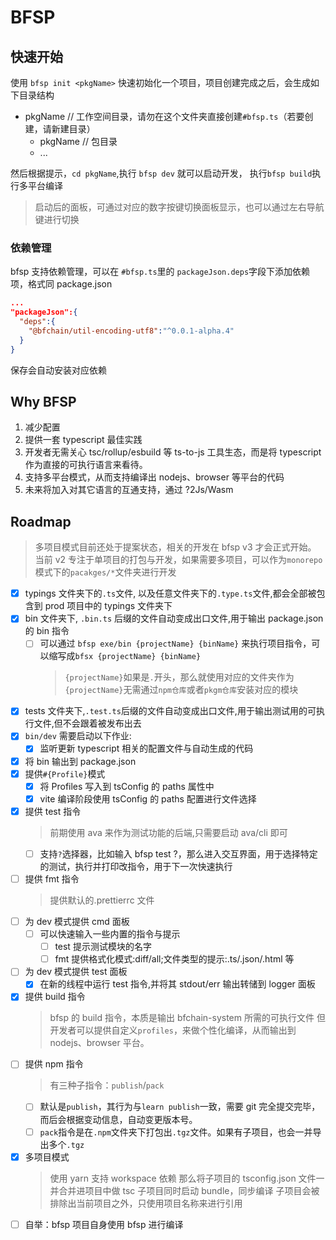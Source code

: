 # BFSP


## 快速开始

使用 `bfsp init <pkgName>` 快速初始化一个项目，项目创建完成之后，会生成如下目录结构

- pkgName // 工作空间目录，请勿在这个文件夹直接创建`#bfsp.ts`（若要创建，请新建目录）
  - pkgName // 包目录
  - ...

然后根据提示，`cd pkgName`,执行 `bfsp dev` 就可以启动开发， 执行`bfsp build`执行多平台编译

> 启动后的面板，可通过对应的数字按键切换面板显示，也可以通过左右导航键进行切换

### 依赖管理

bfsp 支持依赖管理，可以在 `#bfsp.ts`里的 `packageJson.deps`字段下添加依赖项，格式同 package.json

```json
...
"packageJson":{
  "deps":{
    "@bfchain/util-encoding-utf8":"^0.0.1-alpha.4"
  }
}
```

保存会自动安装对应依赖

## Why BFSP

1. 减少配置
1. 提供一套 typescript 最佳实践
1. 开发者无需关心 tsc/rollup/esbuild 等 ts-to-js 工具生态，而是将 typescript 作为直接的可执行语言来看待。
1. 支持多平台模式，从而支持编译出 nodejs、browser 等平台的代码
1. 未来将加入对其它语言的互通支持，通过 ?2Js/Wasm

## Roadmap

> 多项目模式目前还处于提案状态，相关的开发在 bfsp v3 才会正式开始。
> 当前 v2 专注于单项目的打包与开发，如果需要多项目，可以作为`monorepo`模式下的`pacakges/*`文件夹进行开发

- [x] typings 文件夹下的`.ts`文件, 以及任意文件夹下的`.type.ts`文件,都会全部被包含到 prod 项目中的 typings 文件夹下
- [x] bin 文件夹下, `.bin.ts` 后缀的文件自动变成出口文件,用于输出 package.json 的 bin 指令
  - [ ] 可以通过 `bfsp exe/bin {projectName} {binName}` 来执行项目指令，可以缩写成`bfsx {projectName} {binName}`
    > `{projectName}`如果是`.`开头，那么就使用对应的文件夹作为`{projectName}`无需通过`npm仓库`或者`pkgm仓库`安装对应的模块
- [x] tests 文件夹下,`.test.ts`后缀的文件自动变成出口文件,用于输出测试用的可执行文件,但不会跟着被发布出去
- [x] `bin/dev` 需要启动以下作业:
  - [x] 监听更新 typescript 相关的配置文件与自动生成的代码
- [x] 将 bin 输出到 package.json
- [x] 提供`#{Profile}`模式
  - [x] 将 Profiles 写入到 tsConfig 的 paths 属性中
  - [x] vite 编译阶段使用 tsConfig 的 paths 配置进行文件选择
- [x] 提供 test 指令
  > 前期使用 ava 来作为测试功能的后端,只需要启动 ava/cli 即可
  - [ ] 支持`?`选择器，比如输入 bfsp test ?，那么进入交互界面，用于选择特定的测试，执行并打印改指令，用于下一次快速执行
- [ ] 提供 fmt 指令
  > 提供默认的.prettierrc 文件
- [ ] 为 dev 模式提供 cmd 面板
  - [ ] 可以快速输入一些内置的指令与提示
    - [ ] test 提示测试模块的名字
    - [ ] fmt 提供格式化模式:diff/all;文件类型的提示:.ts/.json/.html 等
- [ ] 为 dev 模式提供 test 面板
  - [x] 在新的线程中运行 test 指令,并将其 stdout/err 输出转储到 logger 面板
- [x] 提供 build 指令
  > bfsp 的 build 指令，本质是输出 bfchain-system 所需的可执行文件
  > 但开发者可以提供自定义`profiles`，来做个性化编译，从而输出到 nodejs、browser 平台。
- [ ] 提供 npm 指令
  > 有三种子指令：`publish`/`pack`
  - [ ] 默认是`publish`，其行为与`learn publish`一致，需要 git 完全提交完毕，而后会根据变动信息，自动变更版本号。
  - [ ] `pack`指令是在`.npm`文件夹下打包出`.tgz`文件。如果有子项目，也会一并导出多个`.tgz`
- [x] 多项目模式
  > 使用 yarn 支持 workspace 依赖
  > 那么将子项目的 tsconfig.json 文件一并合并进项目中做 tsc
  > 子项目同时启动 bundle，同步编译
  > 子项目会被排除出当前项目之外，只使用项目名称来进行引用
- [ ] 自举：bfsp 项目自身使用 bfsp 进行编译

